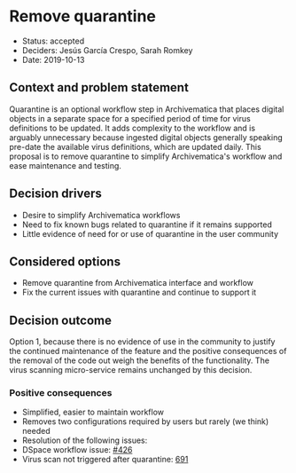 # Remove quarantine

* Status: accepted
* Deciders: Jesús García Crespo, Sarah Romkey
* Date: 2019-10-13

## Context and problem statement

Quarantine is an optional workflow step in Archivematica that places digital
objects in a separate space for a specified period of time for virus definitions
to be updated. It adds complexity to the workflow and is arguably unnecessary
because ingested digital objects generally speaking pre-date the available virus
definitions, which are updated daily. This proposal is to remove quarantine
to simplify Archivematica's workflow and ease maintenance and testing.

## Decision drivers

* Desire to simplify Archivematica workflows
* Need to fix known bugs related to quarantine if it remains supported
* Little evidence of need for or use of quarantine in the user community

## Considered options

* Remove quarantine from Archivematica interface and workflow
* Fix the current issues with quarantine and continue to support it

## Decision outcome

Option 1, because there is no evidence of use in the community to justify the
continued maintenance of the feature and the positive consequences of the
removal of the code out weigh the benefits of the functionality. The virus
scanning micro-service remains unchanged by this decision.

### Positive consequences

* Simplified, easier to maintain workflow
* Removes two configurations required by users but rarely (we think) needed
* Resolution of the following issues:
* DSpace workflow issue: [#426][1]
* Virus scan not triggered after quarantine: [691][2]

[1]: https://github.com/archivematica/Issues/issues/426
[2]: https://github.com/archivematica/Issues/issues/691

